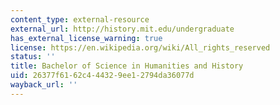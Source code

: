 ```yaml
---
content_type: external-resource
external_url: http://history.mit.edu/undergraduate
has_external_license_warning: true
license: https://en.wikipedia.org/wiki/All_rights_reserved
status: ''
title: Bachelor of Science in Humanities and History
uid: 26377f61-62c4-4432-9ee1-2794da36077d
wayback_url: ''
---
```

